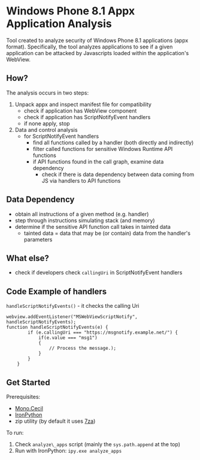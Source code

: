 Windows Phone 8.1 Appx Application Analysis
==========

Tool created to analyze security of Windows Phone 8.1 applications (appx format).
Specifically, the tool analyzes applications to see if a given application can be attacked by Javascripts loaded within the application's WebView.

How?
----

The analysis occurs in two steps:

1. Unpack appx and inspect manifest file for compatibility
	- check if application has WebView component
	- check if application has ScriptNotifyEvent handlers
	- if none apply, stop
2. Data and control analysis
	- for ScriptNotifyEvent handlers
		- find all functions called by a handler (both directly and indirectly)
		- filter called functions for sensitive Windows Runtime API functions
		- if API functions found in the call graph, examine data dependency
			- check if there is data dependency between data coming from JS via handlers to API functions

Data Dependency
-----

- obtain all instructions of a given method (e.g. handler)
- step through instructions simulating stack (and memory)
- determine if the sensitive API function call takes in tainted data
	- tainted data = data that may be (or contain) data from the handler's parameters

What else?
------

- check if developers check `callingUri` in ScriptNotifyEvent handlers


Code Example of handlers
------

`handleScriptNotifyEvents()` - it checks the calling Uri

```
webview.addEventListener("MSWebViewScriptNotify", handleScriptNotifyEvents);
function handleScriptNotifyEvents(e) {
        if (e.callingUri === "https://msgnotify.example.net/") {
            if(e.value === "msg1")
            {
                // Process the message.);
            }
        }
    }
```

Get Started
------

Prerequisites:
- [Mono.Cecil](http://www.mono-project.com/docs/tools+libraries/libraries/Mono.Cecil/)
- [IronPython](http://ironpython.net/)
- zip utility (by default it uses [7za](http://www.7-zip.org/))

To run:
1. Check `analyze\_apps` script (mainly the `sys.path.append` at the top)
2. Run with IronPython: `ipy.exe analyze_apps`

